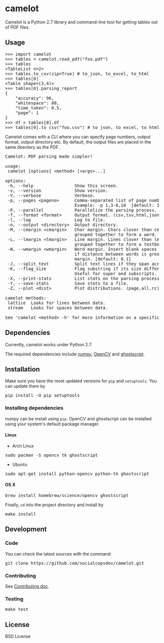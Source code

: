 # camelot

Camelot is a Python 2.7 library and command-line tool for getting tables out of PDF files.

## Usage

<pre>
>>> import camelot
>>> tables = camelot.read_pdf("foo.pdf")
>>> tables
&lt;TableList n=2&gt;
>>> tables.to_csv(zip=True) # to_json, to_excel, to_html
>>> tables[0]
&lt;Table shape=(3,4)&gt;
>>> tables[0].parsing_report
{
    "accuracy": 96,
    "whitespace": 80,
    "time_taken": 0.5,
    "page": 1
}
>>> df = tables[0].df
>>> tables[0].to_csv("foo.csv") # to_json, to_excel, to_html
</pre>

Camelot comes with a CLI where you can specify page numbers, output format, output directory etc. By default, the output files are placed in the same directory as the PDF.

<pre>
Camelot: PDF parsing made simpler!

usage:
 camelot [options] &lt;method&gt; [&lt;args&gt;...]

options:
 -h, --help                Show this screen.
 -v, --version             Show version.
 -V, --verbose             Verbose.
 -p, --pages &lt;pageno&gt;      Comma-separated list of page numbers.
                           Example: -p 1,3-6,10  [default: 1]
 -P, --parallel            Parallelize the parsing process.
 -f, --format &lt;format&gt;     Output format. (csv,tsv,html,json,xlsx) [default: csv]
 -l, --log                 Log to file.
 -o, --output &lt;directory&gt;  Output directory.
 -M, --cmargin &lt;cmargin&gt;   Char margin. Chars closer than cmargin are
                           grouped together to form a word. [default: 2.0]
 -L, --lmargin &lt;lmargin&gt;   Line margin. Lines closer than lmargin are
                           grouped together to form a textbox. [default: 0.5]
 -W, --wmargin &lt;wmargin&gt;   Word margin. Insert blank spaces between chars
                           if distance between words is greater than word
                           margin. [default: 0.1]
 -J, --split_text          Split text lines if they span across multiple cells.
 -K, --flag_size           Flag substring if its size differs from the whole string.
                           Useful for super and subscripts.
 -X, --print-stats         List stats on the parsing process.
 -Y, --save-stats          Save stats to a file.
 -Z, --plot &lt;dist&gt;         Plot distributions. (page,all,rc)

camelot methods:
 lattice  Looks for lines between data.
 stream   Looks for spaces between data.

See 'camelot &lt;method&gt; -h' for more information on a specific method.
</pre>

## Dependencies

Currently, camelot works under Python 2.7.

The required dependencies include [numpy](http://www.numpy.org/), [OpenCV](http://opencv.org/) and [ghostscript](https://www.ghostscript.com/).

## Installation

Make sure you have the most updated versions for `pip` and `setuptools`. You can update them by

<pre>
pip install -U pip setuptools
</pre>

### Installing dependencies

numpy can be install using `pip`. OpenCV and ghostscript can be installed using your system's default package manager.

#### Linux

* Arch Linux

<pre>
sudo pacman -S opencv tk ghostscript
</pre>

* Ubuntu

<pre>
sudo apt-get install python-opencv python-tk ghostscript
</pre>

#### OS X

<pre>
brew install homebrew/science/opencv ghostscript
</pre>

Finally, `cd` into the project directory and install by

<pre>
make install
</pre>

## Development

### Code

You can check the latest sources with the command:

<pre>
git clone https://github.com/socialcopsdev/camelot.git
</pre>

### Contributing

See [Contributing doc]().

### Testing

<pre>
make test
</pre>

## License

BSD License
